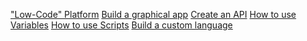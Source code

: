 <a class="box box-light" href="#/guides/replit.md">"Low-Code" Platform</a>
<a class="box box-light" href="#/guides/graphical.md">Build a graphical app</a>
<a class="box box-light" href="#/guides/api.md">Create an API</a>
<a class="box box-light" href="#/guides/variables.md">How to use Variables</a>
<a class="box box-light" href="#/guides/scripts.md">How to use Scripts</a>
<a class="box box-light" href="#/guides/custom-language.md">Build a custom language</a>

<!--a class="box box-light" href="#/guides/desktop.md">Build a Desktop App</a-->